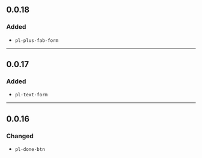 ## 0.0.18

### Added
- `pl-plus-fab-form`

---

## 0.0.17

### Added
- `pl-text-form`

---

## 0.0.16

### Changed
- `pl-done-btn`
